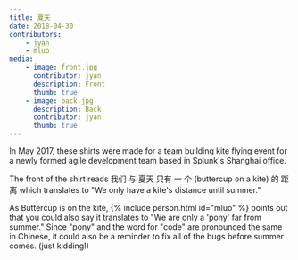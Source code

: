 ```yaml
---
title: 夏天
date: 2018-04-30
contributors:
    - jyan
    - mluo
media: 
    - image: front.jpg
      contributor: jyan
      description: Front
      thumb: true
    - image: back.jpg
      description: Back
      contributor: jyan
      thumb: true
---
```

In May 2017, these shirts were made for a team building kite flying event for a newly formed agile development team based in Splunk's Shanghai office.

The front of the shirt reads 我们 与 夏天 只有 一 个 (buttercup on a kite) 的 距 离 which translates to "We only have a kite's distance until summer." 

As Buttercup is on the kite, {% include person.html id="mluo" %} points out that you could also say it translates to "We are only a 'pony' far from summer." Since "pony" and the word for "code" are pronounced the same in Chinese, it could also be a reminder to fix all of the bugs before summer comes. (just kidding!)
